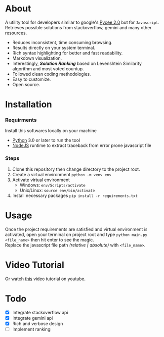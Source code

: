 # About

A utility tool for developers similar to google's [Pycee 2.0](https://pypi.org/project/pycee2/) but for `Javascript`. <br>
Retrieves possible solutions from stackoverflow, gemini and many other resources.

- Reduces inconsistent, time consuming browsing.
- Results directly on your system terminal.
- Rich syntax highlighting for better and fast readability.
- Markdown visualization.
- Interestingly, **_Solution Ranking_** based on Levenshtein Similarity algorithm and most voted countup.
- Followed clean coding methodologies.
- Easy to customize.
- Open source.

# Installation

### Requirments

Install this softwares locally on your machine

- [Python](https://www.python.org/) 3.0 or later to run the tool
- [NodeJS](https://nodejs.org/en) runtime to extract traceback from error prone javascript file

### Steps

1. Clone this repository then change directory to the project root.
2. Create a virtual environment `python -m venv env`
3. Activate virtual environment
   - Windows: `env/Scripts/activate`
   - Unix/Linux: `source env/bin/activate` <br/>
4. Install necessary packages `pip install -r requirements.txt`

# Usage

Once the project requirements are satisfied and virtual environment is activated, open your terminal on project root and type `python main.py <file_name>` then hit enter to see the magic. <br>
Replace the javascript file path _(relative | absolute)_ with `<file_name>`.

# Video Tutorial

Or watch [this](https://youtu.be/6STIHO5lKCI) video tutorial on youtube.

# Todo

- [x] Integrate stackoverflow api
- [x] Integrate gemini api
- [x] Rich and verbose design
- [ ] Implement ranking
